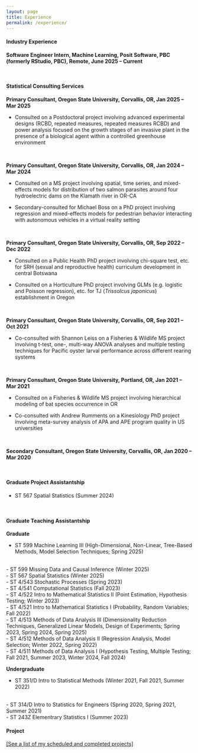 ```yaml
---
layout: page
title: Experience
permalink: /experience/
---
```


#### Industry Experience

**Software Engineer Intern, Machine Learning, Posit Software, PBC (formerly RStudio, PBC), Remote, June 2025 – Current**

<br/>

#### Statistical Consulting Services

**Primary Consultant, Oregon State University, Corvallis, OR, Jan 2025 – Mar 2025**

- Consulted on a Postdoctoral project involving advanced experimental designs (RCBD, repeated measures, repeated measures RCBD) and power analysis focused on the growth stages of an invasive plant in the presence of a biological agent within a controlled greenhouse environment 

<br/>

**Primary Consultant, Oregon State University, Corvallis, OR, Jan 2024 – Mar 2024**

- Consulted on a MS project involving spatial, time series, and mixed-effects models for distribution of two salmon parasites around four hydroelectric dams on the Klamath river in OR-CA

- Secondary-consulted for Michael Boss on a PhD project involving regression and mixed-effects models for pedestrian behavior interacting with autonomous vehicles in a virtual reality setting

<br/>

**Primary Consultant, Oregon State University, Corvallis, OR, Sep 2022 – Dec 2022** 

- Consulted on a Public Health PhD project involving chi-square test, etc. for SRH (sexual and reproductive health) curriculum development in central Botswana

- Consulted on a Horticulture PhD project involving GLMs (e.g. logistic and Poisson regression), etc. for TJ (*Trissolcus japonicus*) establishment in Oregon 

<br/>

**Primary Consultant, Oregon State University, Corvallis, OR, Sep 2021 – Oct 2021** 

- Co-consulted with Shannon Leiss on a Fisheries & Wildlife MS project involving t-test, one-, multi-way ANOVA analyses and multiple testing techniques for Pacific oyster larval performance across different rearing systems 

<br/>

**Primary Consultant, Oregon State University, Portland, OR, Jan 2021 – Mar 2021** 

- Consulted on a Fisheries & Wildlife MS project involving hierarchical modeling of bat species occurrence in OR

- Co-consulted with Andrew Rumments on a Kinesiology PhD project involving meta-survey analysis of APA and APE program quality in US universities

<br/>

**Secondary Consultant, Oregon State University, Corvallis, OR, Jan 2020 – Mar 2020**

<br/>

#### Graduate Project Assistantship

- ST 567 Spatial Statistics (Summer 2024)
<br/>

#### Graduate Teaching Assistantship

**Graduate**
- ST 599 Machine Learning III (High-Dimensional, Non-Linear, Tree-Based Methods, Model Selection Techniques; Spring 2025)
<br/>
- ST 599 Missing Data and Causal Inference (Winter 2025)
<br/>
- ST 567 Spatial Statistics (Winter 2025)
<br/>
- ST 4/543 Stochastic Processes (Spring 2023)
<br/>
- ST 4/541 Computational Statistics (Fall 2023)
<br/>
- ST 4/522 Intro to Mathematical Statistics II (Point Estimation, Hypothesis Testing; Winter 2023)
<br/>
- ST 4/521 Intro to Mathematical Statistics I (Probability, Random Variables; Fall 2022)
<br/>
- ST 4/513 Methods of Data Analysis III (Dimensionality Reduction Techniques, Generalized Linear Models, Design of Experiments; Spring 2023, Spring 2024, Spring 2025) 
<br/>
- ST 4/512 Methods of Data Analysis II (Regression Analysis, Model Selection; Winter 2022, Spring 2022)
<br/>
- ST 4/511 Methods of Data Analysis I (Hypothesis Testing, Multiple Testing; Fall 2021, Summer 2023, Winter 2024, Fall 2024)
<br/>

**Undergraduate**

- ST 351/D Intro to Statistical Methods (Winter 2021, Fall 2021, Summer 2022)
<br/>
- ST 314/D Intro to Statistics for Engineers (Spring 2020, Spring 2021, Summer 2021)
<br/>
- ST 243Z Elementrary Statistics I (Summer 2023)
<br/>


#### Project

[[See a list of my scheduled and completed projects]](https://franceslinyc.github.io/projects/) 

